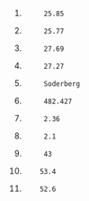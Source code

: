 1)			25.85
2)			25.77
3)			27.69
4)			27.27
5)			Soderberg
6)			482.427
7)			2.36
8)			2.1
9)			43
10)			53.4
11)			52.6

